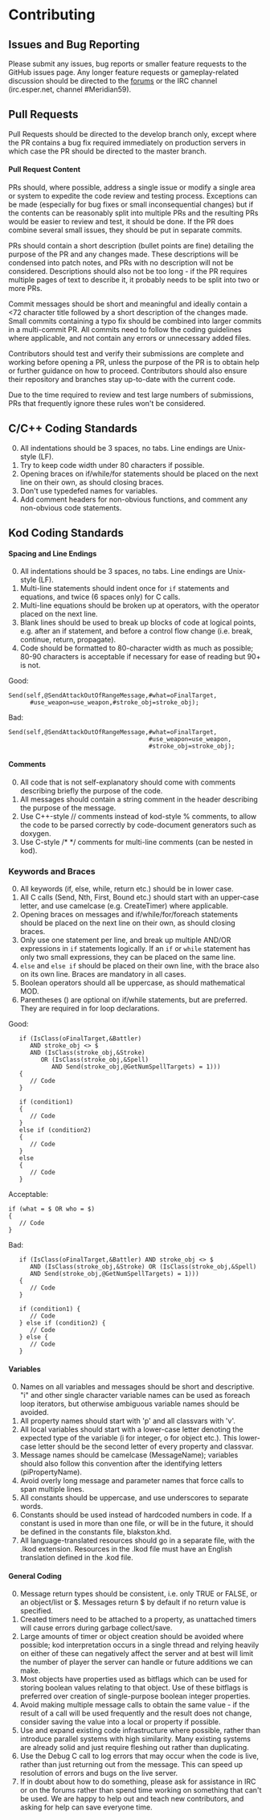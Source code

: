 # Contributing

## Issues and Bug Reporting

Please submit any issues, bug reports or smaller feature requests to the
GitHub issues page. Any longer feature requests or gameplay-related
discussion should be directed to the [forums](http://openmeridian.org/forums)
or the IRC channel (irc.esper.net, channel #Meridian59).

## Pull Requests

Pull Requests should be directed to the develop branch only, except where
the PR contains a bug fix required immediately on production servers in
which case the PR should be directed to the master branch.

#### Pull Request Content
PRs should, where possible, address a single issue or modify a single area
or system to expedite the code review and testing process. Exceptions can
be made (especially for bug fixes or small inconsequential changes) but if
the contents can be reasonably split into multiple PRs and the resulting
PRs would be easier to review and test, it should be done. If the PR does
combine several small issues, they should be put in separate commits.

PRs should contain a short description (bullet points are fine) detailing
the purpose of the PR and any changes made. These descriptions will be
condensed into patch notes, and PRs with no description will not be considered.
Descriptions should also not be too long - if the PR requires multiple pages
of text to describe it, it probably needs to be split into two or more PRs.

Commit messages should be short and meaningful and ideally contain a
<72 character title followed by a short description of the changes made.
Small commits containing a typo fix should be combined into larger commits
in a multi-commit PR. All commits need to follow the coding guidelines
where applicable, and not contain any errors or unnecessary added files.

Contributors should test and verify their submissions are complete and
working before opening a PR, unless the purpose of the PR is to obtain
help or further guidance on how to proceed. Contributors should also ensure
their repository and branches stay up-to-date with the current code.

Due to the time required to review and test large numbers of submissions,
PRs that frequently ignore these rules won't be considered.

## C/C++ Coding Standards

0. All indentations should be 3 spaces, no tabs. Line endings are Unix-style (LF).
0. Try to keep code width under 80 characters if possible.
0. Opening braces on if/while/for statements should be placed on the next line
on their own, as should closing braces.
0. Don't use typedefed names for variables.
0. Add comment headers for non-obvious functions, and comment any non-obvious
code statements.

## Kod Coding Standards

#### Spacing and Line Endings

0. All indentations should be 3 spaces, no tabs. Line endings are Unix-style (LF).
0. Multi-line statements should indent once for `if` statements and equations,
and twice (6 spaces only) for C calls.
0. Multi-line equations should be broken up at operators, with the operator
placed on the next line.
0. Blank lines should be used to break up blocks of code at logical points,
e.g. after an if statement, and before a control flow change (i.e. break,
continue, return, propagate).
0. Code should be formatted to 80-character width as much as possible; 80-90
characters is acceptable if necessary for ease of reading but 90+ is not.

Good:
```
Send(self,@SendAttackOutOfRangeMessage,#what=oFinalTarget,
      #use_weapon=use_weapon,#stroke_obj=stroke_obj);
```
Bad:
```
Send(self,@SendAttackOutOfRangeMessage,#what=oFinalTarget,
                                       #use_weapon=use_weapon,
                                       #stroke_obj=stroke_obj);
```

#### Comments

0. All code that is not self-explanatory should come with comments describing
briefly the purpose of the code.
0. All messages should contain a string comment in the header describing the
purpose of the message.
0. Use C++-style // comments instead of kod-style % comments, to allow the code
to be parsed correctly by code-document generators such as doxygen.
0. Use C-style /* */ comments for multi-line comments (can be nested in kod).

### Keywords and Braces

0. All keywords (if, else, while, return etc.) should be in lower case.
0. All C calls (Send, Nth, First, Bound etc.) should start with an upper-case
letter, and use camelcase (e.g. CreateTimer) where applicable.
0. Opening braces on messages and if/while/for/foreach statements should be
placed on the next line on their own, as should closing braces.
0. Only use one statement per line, and break up multiple AND/OR expressions
in `if` statements logically. If an `if` or `while` statement has only two
small expressions, they can be placed on the same line.
0. `else` and `else if` should be placed on their own line, with the brace also
on its own line. Braces are mandatory in all cases.
0. Boolean operators should all be uppercase, as should mathematical MOD.
0. Parentheses () are optional on if/while statements, but are preferred. They
are required in for loop declarations.

Good:
```
   if (IsClass(oFinalTarget,&Battler)
      AND stroke_obj <> $
      AND (IsClass(stroke_obj,&Stroke)
         OR (IsClass(stroke_obj,&Spell)
            AND Send(stroke_obj,@GetNumSpellTargets) = 1)))
   {
      // Code
   }

   if (condition1)
   {
      // Code
   }
   else if (condition2)
   {
      // Code
   }
   else
   {
      // Code
   }
```

Acceptable:
```
if (what = $ OR who = $)
{
   // Code
}
```

Bad:
```
   if (IsClass(oFinalTarget,&Battler) AND stroke_obj <> $
      AND (IsClass(stroke_obj,&Stroke) OR (IsClass(stroke_obj,&Spell)
      AND Send(stroke_obj,@GetNumSpellTargets) = 1)))
   {
      // Code
   }

   if (condition1) {
      // Code
   } else if (condition2) {
      // Code
   } else {
      // Code
   }
```

#### Variables

0. Names on all variables and messages should be short and descriptive. "i"
and other single character variable names can be used as foreach loop iterators,
but otherwise ambiguous variable names should be avoided.
0. All property names should start with 'p' and all classvars with 'v'.
0. All local variables should start with a lower-case letter denoting the
expected type of the variable (i for integer, o for object etc.). This
lower-case letter should be the second letter of every property and classvar.
0. Message names should be camelcase (MessageName); variables should also
follow this convention after the identifying letters (piPropertyName).
0. Avoid overly long message and parameter names that force calls to span
multiple lines.
0. All constants should be uppercase, and use underscores to separate words.
0. Constants should be used instead of hardcoded numbers in code. If a constant
is used in more than one file, or will be in the future, it should be defined
in the constants file, blakston.khd.
0. All language-translated resources should go in a separate file, with the
.lkod extension. Resources in the .lkod file must have an English translation
defined in the .kod file.

#### General Coding

0. Message return types should be consistent, i.e. only TRUE or FALSE, or
an object/list or $. Messages return $ by default if no return value is
specified.
0. Created timers need to be attached to a property, as unattached timers
will cause errors during garbage collect/save.
0. Large amounts of timer or object creation should be avoided where possible;
kod interpretation occurs in a single thread and relying heavily on either
of these can negatively affect the server and at best will limit the number
of player the server can handle or future additions we can make.
0. Most objects have properties used as bitflags which can be used for
storing boolean values relating to that object. Use of these bitflags is
preferred over creation of single-purpose boolean integer properties.
0. Avoid making multiple message calls to obtain the same value - if the
result of a call will be used frequently and the result does not change,
consider saving the value into a local or property if possible.
0. Use and expand existing code infrastructure where possible, rather
than introduce parallel systems with high similarity. Many existing
systems are already solid and just require fleshing out rather than
duplicating.
0. Use the Debug C call to log errors that may occur when the code is live,
rather than just returning out from the message. This can speed up resolution
of errors and bugs on the live server.
0. If in doubt about how to do something, please ask for assistance in IRC or
on the forums rather than spend time working on something that can't be used.
We are happy to help out and teach new contributors, and asking for help can
save everyone time.
